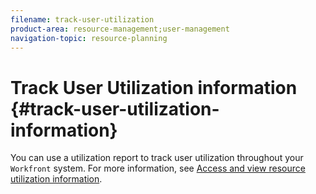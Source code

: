 ```yaml
---
filename: track-user-utilization
product-area: resource-management;user-management
navigation-topic: resource-planning
---
```





# Track User Utilization information {#track-user-utilization-information}

You can use a utilization report to track user utilization throughout your `Workfront` system. For more information, see [Access and view resource utilization information](view-utilization-information.md).
